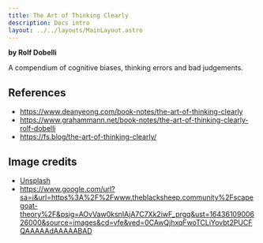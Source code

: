 ```yaml
---
title: The Art of Thinking Clearly
description: Docs intro
layout: ../../layouts/MainLayout.astro
---
```


**by Rolf Dobelli**

A compendium of cognitive biases, thinking errors and bad judgements.


## References
- https://www.deanyeong.com/book-notes/the-art-of-thinking-clearly 
- https://www.grahammann.net/book-notes/the-art-of-thinking-clearly-rolf-dobelli
- https://fs.blog/the-art-of-thinking-clearly/

## Image credits
- [Unsplash](https://unsplash.com)
- https://www.google.com/url?sa=i&url=https%3A%2F%2Fwww.theblacksheep.community%2Fscapegoat-theory%2F&psig=AOvVaw0ksnIAjA7C7Xk2iwF_prgq&ust=1643610900626000&source=images&cd=vfe&ved=0CAwQjhxqFwoTCLiYovbt2PUCFQAAAAAdAAAAABAD
